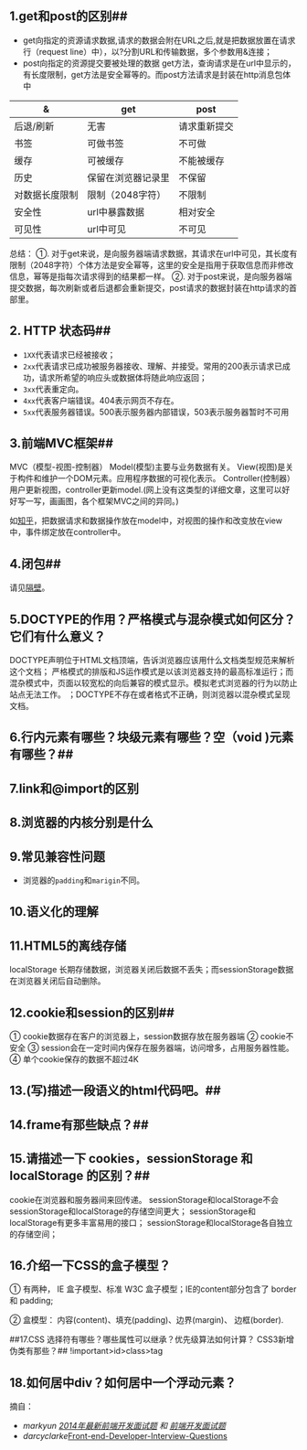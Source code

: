 ## 1.get和post的区别##

 * get向指定的资源请求数据,请求的数据会附在URL之后,就是把数据放置在请求行（request line）中），以?分割URL和传输数据，多个参数用&连接；
 * post向指定的资源提交要被处理的数据
 get方法，查询请求是在url中显示的，有长度限制，get方法是安全幂等的。而post方法请求是封装在http消息包体中

&|get|post
---|---|----
后退/刷新|无害|请求重新提交
书签|可做书签|不可做
缓存|可被缓存|不能被缓存
历史|保留在浏览器记录里|不保留
对数据长度限制|限制（2048字符）|不限制
安全性|url中暴露数据|相对安全
可见性|url中可见|不可见

 总结：
   ①. 对于get来说，是向服务器端请求数据，其请求在url中可见，其长度有限制（2048字符）个体方法是安全幂等，这里的安全是指用于获取信息而非修改信息，幂等是指每次请求得到的结果都一样。
   ②. 对于post来说，是向服务器端提交数据，每次刷新或者后退都会重新提交，post请求的数据封装在http请求的首部里。


## 2. HTTP 状态码##

  * `1XX`代表请求已经被接收；
  * `2xx`代表请求已成功被服务器接收、理解、并接受。常用的200表示请求已成功，请求所希望的响应头或数据体将随此响应返回；
  * `3xx`代表重定向。
  * `4xx`代表客户端错误。404表示网页不存在。
  * `5xx`代表服务器错误。500表示服务器内部错误，503表示服务器暂时不可用

## 3.前端MVC框架##
 MVC（模型-视图-控制器）
 Model(模型)主要与业务数据有关。
 View(视图)是关于构件和维护一个DOM元素。应用程序数据的可视化表示。
 Controller(控制器）用户更新视图，controller更新model.(网上没有这类型的详细文章，这里可以好好写一写，画画图，各个框架MVC之间的异同。)

 如[知乎](http://www.zhihu.com/question/20135390)，把数据请求和数据操作放在model中，对视图的操作和改变放在view中，事件绑定放在controller中。
  

## 4.闭包##
   请见[隔壁](http://padding.me/blog/2014/04/20/what-is-closure/)。

## 5.DOCTYPE的作用？严格模式与混杂模式如何区分？它们有什么意义？
 DOCTYPE声明位于HTML文档顶端，告诉浏览器应该用什么文档类型规范来解析这个文档；
 严格模式的排版和JS运作模式是以该浏览器支持的最高标准运行；而混杂模式中，页面以较宽松的向后兼容的模式显示。模拟老式浏览器的行为以防止站点无法工作。
；DOCTYPE不存在或者格式不正确，则浏览器以混杂模式呈现文档。

## 6.行内元素有哪些？块级元素有哪些？空（void  )元素有哪些？##

## 7.link和@import的区别 ##

## 8.浏览器的内核分别是什么 ##

## 9.常见兼容性问题 ##
 * 浏览器的`padding`和`marigin`不同。

## 10.语义化的理解 ##

## 11.HTML5的离线存储 ##
 localStorage 长期存储数据，浏览器关闭后数据不丢失；而sessionStorage数据在浏览器关闭后自动删除。

## 12.cookie和session的区别##
  ① cookie数据存在客户的浏览器上，session数据存放在服务器端
  ② cookie不安全
  ③ session会在一定时间内保存在服务器端，访问增多，占用服务器性能。
  ④ 单个cookie保存的数据不超过4K

## 13.(写)描述一段语义的html代码吧。##

## 14.frame有那些缺点？##

## 15.请描述一下 cookies，sessionStorage 和 localStorage 的区别？##
cookie在浏览器和服务器间来回传递。 sessionStorage和localStorage不会
sessionStorage和localStorage的存储空间更大；
sessionStorage和localStorage有更多丰富易用的接口；
sessionStorage和localStorage各自独立的存储空间；

## 16.介绍一下CSS的盒子模型？

  ① 有两种， IE 盒子模型、标准 W3C 盒子模型；IE的content部分包含了 border 和 padding;

  ② 盒模型： 内容(content)、填充(padding)、边界(margin)、 边框(border).

##17.CSS 选择符有哪些？哪些属性可以继承？优先级算法如何计算？ CSS3新增伪类有那些？##
!important>id>class>tag

## 18.如何居中div？如何居中一个浮动元素？ ##

摘自：

* <cite>markyun<cite> [2014年最新前端开发面试题](https://github.com/markyun/My-blog/tree/master/Front-end-Developer-Questions) 和 [前端开发面试题](http://segmentfault.com/a/1190000000465431)
* <cite>darcyclarke</cite>[Front-end-Developer-Interview-Questions](https://github.com/darcyclarke/Front-end-Developer-Interview-Questions)
